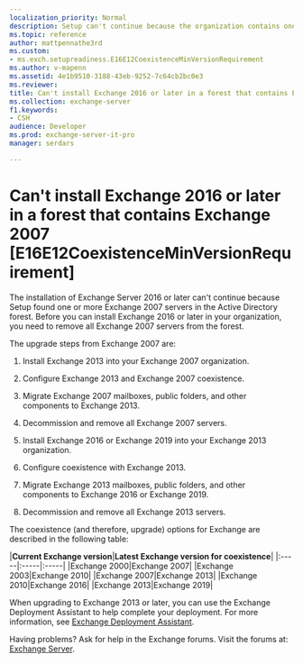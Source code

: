 ```yaml
---
localization_priority: Normal
description: Setup can't continue because the organization contains one or more Exchange 2007 servers.
ms.topic: reference
author: mattpennathe3rd
ms.custom:
- ms.exch.setupreadiness.E16E12CoexistenceMinVersionRequirement
ms.author: v-mapenn
ms.assetid: 4e1b9510-3188-43eb-9252-7c64cb2bc0e3
ms.reviewer: 
title: Can't install Exchange 2016 or later in a forest that contains Exchange 2007 [E16E12CoexistenceMinVersionRequirement]
ms.collection: exchange-server
f1.keywords:
- CSH
audience: Developer
ms.prod: exchange-server-it-pro
manager: serdars

---
```


# Can't install Exchange 2016 or later in a forest that contains Exchange 2007 [E16E12CoexistenceMinVersionRequirement]

The installation of Exchange Server 2016 or later can't continue because Setup found one or more Exchange 2007 servers in the Active Directory forest. Before you can install Exchange 2016 or later in your organization, you need to remove all Exchange 2007 servers from the forest.

The upgrade steps from Exchange 2007 are:

1. Install Exchange 2013 into your Exchange 2007 organization.

2. Configure Exchange 2013 and Exchange 2007 coexistence.

3. Migrate Exchange 2007 mailboxes, public folders, and other components to Exchange 2013.

4. Decommission and remove all Exchange 2007 servers.

5. Install Exchange 2016 or Exchange 2019 into your Exchange 2013 organization.

6. Configure coexistence with Exchange 2013.

7. Migrate Exchange 2013 mailboxes, public folders, and other components to Exchange 2016 or Exchange 2019.

8. Decommission and remove all Exchange 2013 servers.

The coexistence (and therefore, upgrade) options for Exchange are described in the following table:

|**Current Exchange version**|**Latest Exchange version for coexistence**|
|:-----|:-----|:-----|
|Exchange 2000|Exchange 2007|
|Exchange 2003|Exchange 2010|
|Exchange 2007|Exchange 2013|
|Exchange 2010|Exchange 2016|
|Exchange 2013|Exchange 2019|

When upgrading to Exchange 2013 or later, you can use the Exchange Deployment Assistant to help complete your deployment. For more information, see [Exchange Deployment Assistant](https://assistants.microsoft.com/).

Having problems? Ask for help in the Exchange forums. Visit the forums at: [Exchange Server](https://go.microsoft.com/fwlink/p/?linkId=60612).
